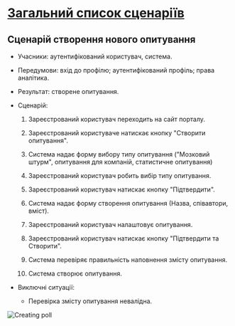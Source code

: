 # [Загальний список сценаріїв](https://github.com/MkZb/ODB/blob/master/doc/requests.md#3-%D1%81%D1%86%D0%B5%D0%BD%D0%B0%D1%80%D1%96%D1%97)
## Сценарій створення нового опитування
- Учасники: аутентифікований користувач, система.

- Передумови: вхід до профілю; аутентифікований профіль; права аналітика.

- Результат: створене опитування.

- Сценарій:

	1. Зареєстрований користувач переходить на сайт порталу.
		
	2. Зареєстрований користуваче натискає кнопку "Cтворити опитування".
	
	3. Система надає форму вибору типу опитування ("Мозковий штурм", опитування для компаній, статистичне опитування)
		
	4. Зареєстрований користувач робить вибір типу опитування.
	
	5. Зареєстрований користувач натискає кнопку "Підтвердити".
	
	6. Система надає форму створення опитування (Назва, співавтори, вміст).
	
	7. Зареєстрований користувач налаштовує опитування.
	
	6. Зареєстрований користувач натискає кнопку "Підтвердити та Створити".
  
  	7. Система перевіряє правильність наповнення змісту опитування.
  
 	8. Система створює опитування.
  
- Виключні ситуації:
	- Перевірка змісту опитування невалідна.

![Creating poll](https://i.imgur.com/KYqVOEe.png)
